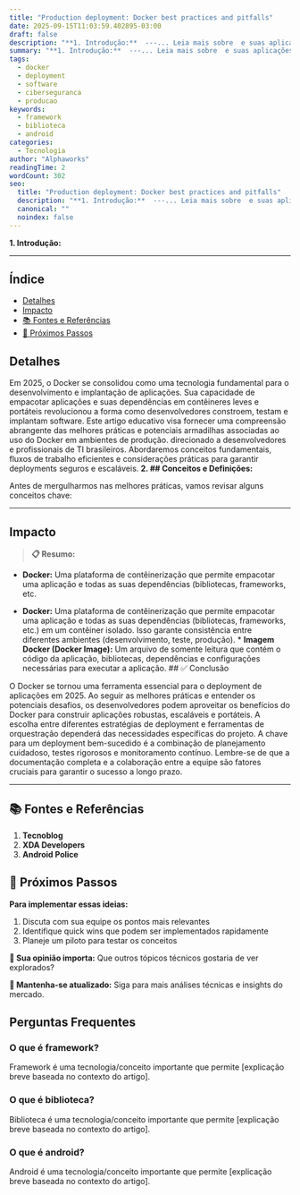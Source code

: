 ```yaml
---
title: "Production deployment: Docker best practices and pitfalls"
date: 2025-09-15T11:03:59.402895-03:00
draft: false
description: "**1. Introdução:**  ---... Leia mais sobre  e suas aplicações práticas."
summary: "**1. Introdução:**  ---... Leia mais sobre  e suas aplicações práticas."
tags:
  - docker
  - deployment
  - software
  - ciberseguranca
  - producao
keywords:
  - framework
  - biblioteca
  - android
categories:
  - Tecnologia
author: "Alphaworks"
readingTime: 2
wordCount: 302
seo:
  title: "Production deployment: Docker best practices and pitfalls"
  description: "**1. Introdução:**  ---... Leia mais sobre  e suas aplicações práticas."
  canonical: ""
  noindex: false
---
```


**1. Introdução:**

---



## Índice

- [Detalhes](#detalhes)
- [Impacto](#impacto)
- [📚 Fontes e Referências](#📚-fontes-e-referências)
- [🚀 Próximos Passos](#🚀-próximos-passos)

## Detalhes

Em 2025, o Docker se consolidou como uma tecnologia fundamental para o desenvolvimento e implantação de aplicações. Sua capacidade de empacotar aplicações e suas dependências em contêineres leves e portáteis revolucionou a forma como desenvolvedores constroem, testam e implantam software. Este artigo educativo visa fornecer uma compreensão abrangente das melhores práticas e potenciais armadilhas associadas ao uso do Docker em ambientes de produção. direcionado a desenvolvedores e profissionais de TI brasileiros. Abordaremos conceitos fundamentais, fluxos de trabalho eficientes e considerações práticas para garantir deployments seguros e escaláveis. **2. ## Conceitos e Definições:**

Antes de mergulharmos nas melhores práticas, vamos revisar alguns conceitos chave:

---



## Impacto

> **📋 Resumo:** 
* **Docker:** Uma plataforma de contêinerização que permite empacotar uma aplicação e todas as suas dependências (bibliotecas, frameworks, etc.

* **Docker:** Uma plataforma de contêinerização que permite empacotar uma aplicação e todas as suas dependências (bibliotecas, frameworks, etc.) em um contêiner isolado. Isso garante consistência entre diferentes ambientes (desenvolvimento, teste, produção). * **Imagem Docker (Docker Image):** Um arquivo de somente leitura que contém o código da aplicação, bibliotecas, dependências e configurações necessárias para executar a aplicação. ## ✅ Conclusão

O Docker se tornou uma ferramenta essencial para o deployment de aplicações em 2025. Ao seguir as melhores práticas e entender os potenciais desafios, os desenvolvedores podem aproveitar os benefícios do Docker para construir aplicações robustas, escaláveis e portáteis. A escolha entre diferentes estratégias de deployment e ferramentas de orquestração dependerá das necessidades específicas do projeto. A chave para um deployment bem-sucedido é a combinação de planejamento cuidadoso, testes rigorosos e monitoramento contínuo. Lembre-se de que a documentação completa e a colaboração entre a equipe são fatores cruciais para garantir o sucesso a longo prazo.

---

## 📚 Fontes e Referências

1. **Tecnoblog**
2. **XDA Developers**
3. **Android Police**

## 🚀 Próximos Passos

**Para implementar essas ideias:**
1. Discuta com sua equipe os pontos mais relevantes
2. Identifique quick wins que podem ser implementados rapidamente  
3. Planeje um piloto para testar os conceitos

**💭 Sua opinião importa:** Que outros tópicos técnicos gostaria de ver explorados?

**🔗 Mantenha-se atualizado:** Siga para mais análises técnicas e insights do mercado.


## Perguntas Frequentes

### O que é framework?

Framework é uma tecnologia/conceito importante que permite [explicação breve baseada no contexto do artigo].

### O que é biblioteca?

Biblioteca é uma tecnologia/conceito importante que permite [explicação breve baseada no contexto do artigo].

### O que é android?

Android é uma tecnologia/conceito importante que permite [explicação breve baseada no contexto do artigo].

